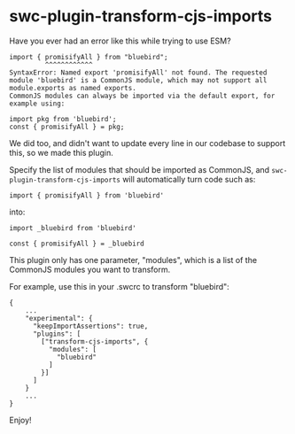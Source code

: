 # swc-plugin-transform-cjs-imports

Have you ever had an error like this while trying to use ESM?

```
import { promisifyAll } from "bluebird";
         ^^^^^^^^^^^^
SyntaxError: Named export 'promisifyAll' not found. The requested module 'bluebird' is a CommonJS module, which may not support all module.exports as named exports.
CommonJS modules can always be imported via the default export, for example using:

import pkg from 'bluebird';
const { promisifyAll } = pkg;
```

We did too, and didn't want to update every line in our codebase to support this, so we made this plugin.

Specify the list of modules that should be imported as CommonJS, and `swc-plugin-transform-cjs-imports` will automatically turn code such as:

```
import { promisifyAll } from 'bluebird'
```

into:

```
import _bluebird from 'bluebird'

const { promisifyAll } = _bluebird
```

This plugin only has one parameter, "modules", which is a list of the CommonJS modules you want to transform. 

For example, use this in your .swcrc to transform "bluebird":

```
{
    ...
    "experimental": {
      "keepImportAssertions": true,
      "plugins": [
        ["transform-cjs-imports", {
          "modules": [
            "bluebird"
          ]
        }]
      ]
    }
    ...
}
```

Enjoy!
